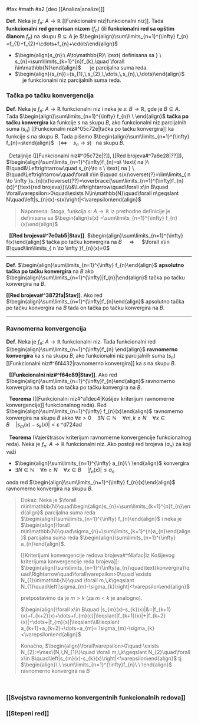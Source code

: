 #fax #math #a2 [deo [[Analiza|analize]]]
$\:$

**Def**. Neka je $f_{n}:\ A\to\mathbb{R}$ [[Funkcionalni niz|funkcionalni niz]]. Tada **funkcionalni red generisan nizom** $(f_{n})$ $\Big($ili **funkcionalni red sa opštim članom** $f_{n}$$\Big)$ na skupu $B\subseteq A$ je  $\begin{align}\sum\limits_{n=1}^{\infty} f_{n} =f_{1}+f_{2}+\cdots+f_{n}+\cdots\end{align}$
- $\begin{align}s_{n}:\ A\to\mathbb{R}\ \text{ definisana sa } \ s_{n}=\sum\limits_{k=1}^{n}f_{k},\quad \forall i\in\mathbb{N}\end{align}$ $\quad$ je parcijalna suma reda.
- $\begin{align}(s_{n})=(s_{1},\,s_{2},\,\dots,\,s_{n},\,\dots)\end{align}$ $\quad$ je funkcionalni niz parcijalnih suma reda.

### Tačka po tačku konvergencija
**Def**. Neka je $f_{n}:\ A\to\mathbb{R}$ funkcionalni niz i neka je $s:\ B\to\mathbb{R}$, gde je $B\subseteq A$. Tada $\begin{align}\sum\limits_{n=1}^{\infty} f_{n}\ \ \end{align}$ **tačka po tačku konvergira** ka funkcije $s$ na skupu $B$, ako funkcionalni niz parcijalnih suma $(s_{n})$ [[Funkcionalni niz#^05c72e|tačka po tačku konvergira]] ka funkcije $s$ na skupu $B$.
Tada pišemo $\begin{align}\sum\limits_{n=1}^{\infty} f_{n}=s\end{align}$ $\ \:\Big(\Leftrightarrow\quad s_{n}\to s\Big)\ \:$ na skupu $B$.

$\:$
Detaljnije ([[Funkcionalni niz#^05c72e|?]], [[Red brojeva#^7a6e28|??]]),
$\begin{align}\sum\limits_{n=1}^{\infty}f_{n}=s\ \text{ na }\ B\quad&\Leftrightarrow\quad s_{n}\to s \ \text{ na } \ B\quad\Leftrightarrow\quad\forall x\in B\quad s(x)\overset{?}=\lim\limits_{ n \to \infty }s_{n}(x)\overset{??}=\overbrace{\sum\limits_{n=1}^{\infty}f_{n}(x)}^{\text{red brojeva}}\\\\&\Leftrightarrow\quad\forall x\in B\quad \forall\varepsilon>0\quad\exists N\in\mathbb{N}\quad\forall n\geqslant N\quad\left|s_{n}(x)-s(x)\right|<\varepsilon\end{align}$

> Napomena: Stoga, funkcija $s:\ A\to\mathbb{R}$ iz prethodne definicije je definisana sa $\begin{align}s(x) =\sum\limits_{n=1}^{\infty} f_{n}(x)\end{align}$

$\:$
**[[Red brojeva#^7e0ab5|Stav]]**. $\begin{align}\sum\limits_{n=1}^{\infty} f(x)\end{align}$ tačka po tačku konvergira na $B$ $\quad\Rightarrow\quad$ $\forall x\in B\quad\lim\limits_{ n \to \infty }f_{n}(x)=0$

___
**Def**. $\begin{align}\sum\limits_{n=1}^{\infty} f_{n}\end{align}$ **apsolutno tačka po tačku konvergira** na  $B$ ako $\begin{align}\sum\limits_{n=1}^{\infty}|f_{n}|\end{align}$ tačka po tačku konvergira na $B$.

**[[Red brojeva#^3872fa|Stav]]**. Ako red $\begin{align}\sum\limits_{n=1}^{\infty}f_{n}\end{align}$ apsolutno tačka po tačku konvergira na $B$ tada on tačka po tačku konvergira na $B$.
___
### Ravnomerna konvergencija

**Def**. Neka je $f_{n}:\ A\to\mathbb{R}$ funkcionalni niz. Tada funkcionalni red $\begin{align}\sum\limits_{n=1}^{\infty}f_{n} \end{align}$ **ravnomerno konvergira** ka $s$ na skupu $B$, ako funkcionalni niz parcijalnih suma $(s_{n})$ [[Funkcionalni niz#^6f4432|ravnomerno konvergira]] ka $s$ na skupu $B$.

$\:$
**[[Funkcionalni niz#^f64c89|Stav]]**. Ako red $\begin{align}\sum\limits_{n=1}^{\infty}f_{n}\end{align}$ ravnomerno konvergira na $B$ tada on tačka po tačku konvergira na $B$.

$\:$
**Teorema** ([[Funkcionalni niz#^a1dec4|Košijev kriterijum ravnomerne konvergencije]] funkcionalnog reda). Red $\begin{align}\sum\limits_{n=1}^{\infty} f_{n}(x)\end{align}$ ravnomerno konvergira na skupu $B$ akko $\forall\varepsilon>0\quad\exists N\in\mathbb{N}\quad\forall m,\,k\geqslant N\quad\forall x\in B\quad|s_{m}(x)-s_{k}(x)|<\varepsilon$  ^d724ad

$\:$
**Teorema** (Vajerštrasov kriterijum ravnomerne konvergencije funkcionalnog reda). Neka je $f_{n}:\ A\to\mathbb{R}$ funkcionalni niz. Ako postoji red brojeva $(a_{n})$ za koji važi 
- $\begin{align}\sum\limits_{n=1}^{\infty} a_{n}\ \ \end{align}$ konvergira 
- $\exists N\in\mathbb{N}\quad\forall n\geqslant N\quad\forall x\in B\quad |f_{n}(x)|\leqslant a_{n}$

onda red $\begin{align}\sum\limits_{n=1}^{\infty} f_{n}(x)\end{align}$ ravnomerno konvergira na skupu $B$.
> Dokaz:
> Neka je $\forall n\in\mathbb{N}\quad\begin{align}s_{n}=\sum\limits_{k=1}^{n}f_{n}\end{align}$ parcijalna suma reda $\begin{align}\sum\limits_{n=1}^{\infty} f_{n}\end{align}$ 
> i neka je $\begin{align}\forall n\in\mathbb{N}\quad\sigma_{n}=\sum\limits_{k=1}^{n}a_{n}\end{align}$ parcijalna suma reda $\begin{align}\sum\limits_{n=1}^{\infty} a_{n}\end{align}$.
>
> [[Kriterijumi konvergencije redova brojeva#^f4afac|Iz Košijevog kriterijuma konvergencije reda brojeva]]:
> $\begin{align}\sum\limits_{n=1}^{\infty}a_{n}\quad\text{konvergira}\quad\Rightarrow\quad\forall\varepsilon>0\quad \exists N_{1}\in\mathbb{N}\quad \forall m,\,k\geqslant N_{1}\quad\left|\sigma_{m}-\sigma_{k}\right|<\varepsilon\end{align}$
> 
> pretpostavimo da je $m>k$ (za $m<k$ je analogno).
> 
> $\begin{align}\forall x\in B\quad |s_{m}(x)-s_{k}(x)|&=|f_{k+1}(x)+f_{k+2}(x)+\dots+f_{m}(c)|\leqslant|f_{k+1}(x)|+|f_{k+2}(x)|+\dots+|f_{m}(x)|\leqslant\\&\leqslant a_{k+1}+a_{k+2}+\dots+a_{m}= \sigma_{m}-\sigma_{k}<\varepsilon\end{align}$
> 
> Konačno,
> $\begin{align}\forall\varepsilon>0\quad \exists N_{2}:=\max\{N,\,N_{1}\}\quad \forall m,\,k\geqslant N_{2}\quad\forall x\in B\quad\left|s_{m}(x)-s_{k}(x)\right|<\varepsilon\end{align}$
> tj. $\begin{align}\ \ \sum\limits_{n=1}^{\infty}f_{n}\ \ \end{align}$ ravnomerno konvergira na $B$

$\:$
### [[Svojstva ravnomerno konvergentnih funkcionalnih redova]]

### [[Stepeni red]]